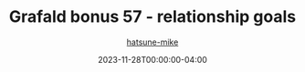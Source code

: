 ---
title: "Grafald bonus 57 - relationship goals"
type: "image"
date: 2023-11-28T00:00:00-04:00
draft: false
categories:
- comics
- collaborations
tags:
- grafald
image_path: "/projects/grafald/comics/img/2023/bonus_57.png"
alt_text: ""
author: "[hatsune-mike](https://cohost.org/hatsune-mike)"
---